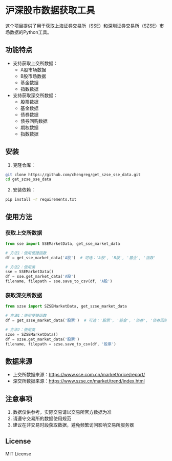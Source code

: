 # 沪深股市数据获取工具

这个项目提供了用于获取上海证券交易所（SSE）和深圳证券交易所（SZSE）市场数据的Python工具。

## 功能特点

- 支持获取上交所数据：
  - A股市场数据
  - B股市场数据
  - 基金数据
  - 指数数据
- 支持获取深交所数据：
  - 股票数据
  - 基金数据
  - 债券数据
  - 债券回购数据
  - 期权数据
  - 指数数据

## 安装

1. 克隆仓库：
```bash
git clone https://github.com/chengreg/get_szse_sse_data.git
cd get_szse_sse_data
```

2. 安装依赖：
```bash
pip install -r requirements.txt
```

## 使用方法

### 获取上交所数据

```python
from sse import SSEMarketData, get_sse_market_data

# 方法1：使用便捷函数
df = get_sse_market_data('A股')  # 可选：'A股', 'B股', '基金', '指数'

# 方法2：使用类
sse = SSEMarketData()
df = sse.get_market_data('A股')
filename, filepath = sse.save_to_csv(df, 'A股')
```

### 获取深交所数据

```python
from szse import SZSEMarketData, get_szse_market_data

# 方法1：使用便捷函数
df = get_szse_market_data('股票')  # 可选：'股票', '基金', '债券', '债券回购', '期权', '指数'

# 方法2：使用类
szse = SZSEMarketData()
df = szse.get_market_data('股票')
filename, filepath = szse.save_to_csv(df, '股票')
```

## 数据来源

- 上交所数据来源：https://www.sse.com.cn/market/price/report/
- 深交所数据来源：https://www.szse.cn/market/trend/index.html

## 注意事项

1. 数据仅供参考，实际交易请以交易所官方数据为准
2. 请遵守交易所的数据使用规范
3. 建议在非交易时段获取数据，避免频繁访问影响交易所服务器

## License

MIT License
